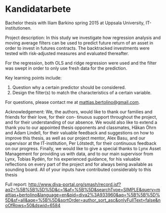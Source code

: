 # Kandidatarbete

Bachelor thesis with Iliam Barkino spring 2015 at Uppsala University, IT-institutionen.

Project description:
In this study we investigate how regression analysis and moving average filters can be used to predict future return of an asset in order to invest in futures contracts. The backtracked investments were tested with risk-adjusted measures and evaluated thereafter.

For the regression, both OLS and ridge regression were used and the filter was swept in order to only use fresh data for the prediction.

Key learning points include:
1. Question why a certain predictor should be considered.
2. Design the filter(s) to match the characteristics of a certain variable.

For questions, please contact me at mattias.bertolino@gmail.com.

Acknowledgement:
We, the authors, would like to thank our families and friends for their love, for their con-
tinuous support throughout the project, and for their understanding of our absence. We
would also like to extend a thank you to our appointed thesis opponents and classmates,
Håkan Öhrn and Adam Lindell, for their valuable feedback and suggestions on how to
improve this thesis, as well as our project mentor, Alex Basu, and our supervisor at the
IT-institution, Per Lötstedt, for their continuous feedback on our progress. Finally, we
would like to give a special thanks to Lynx Asset Management for providing us with data,
and to our main supervisor from Lynx, Tobias Rydén, for his experienced guidance, for
his valuable reflections on every part of the project and for always being available as
sounding board. All of your inputs have contributed considerably to this thesis

Full report:
http://www.diva-portal.org/smash/record.jsf?aq2=%5B%5B%5D%5D&c=1&af=%5B%5D&searchType=SIMPLE&query=mattias+bertolino&language=en&pid=diva2%3A933960&aq=%5B%5B%5D%5D&sf=all&aqe=%5B%5D&sortOrder=author_sort_asc&onlyFullText=false&noOfRows=50&dswid=6584
